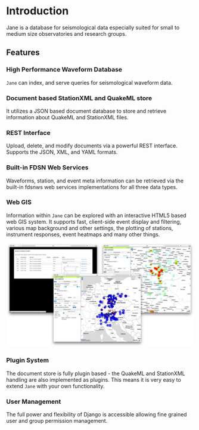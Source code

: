 # Introduction

Jane is a database for seismological data especially suited for small to 
medium size observatories and research groups.


## Features

### High Performance Waveform Database

`Jane` can index, and serve queries for seismological waveform data.

### Document based StationXML and QuakeML store

It utilizes a JSON based document database to store and retrieve information
about QuakeML and StationXML files.

### REST Interface

Upload, delete, and modify documents via a powerful REST interface. Supports
the JSON, XML, and YAML formats.

### Built-in FDSN Web Services

Waveforms, station, and event meta information can be retrieved via the 
built-in fdsnws web services implementations for all three data types.

### Web GIS

Information within `Jane` can be explored with an interactive HTML5 based web 
GIS system. It supports fast, client-side event display and filtering, 
various map background and other settings, the plotting of stations, 
instrument responses, event heatmaps and many other things.

![web gis](./images/web_gis.png)

### Plugin System

The document store is fully plugin based - the QuakeML and StationXML 
handling are also implemented as plugins. This means it is very easy to 
extend `Jane` with your own functionality.

### User Management

The full power and flexibility of Django is accessible allowing fine 
grained user and group permission management.